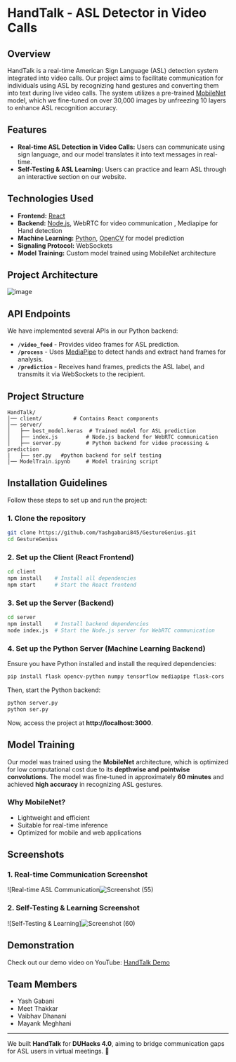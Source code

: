 # HandTalk - ASL Detector in Video Calls


## Overview
HandTalk is a real-time American Sign Language (ASL) detection system integrated into video calls. Our project aims to facilitate communication for individuals using ASL by recognizing hand gestures and converting them into text during live video calls. The system utilizes a pre-trained [MobileNet](https://www.researchgate.net/publication/339806434_Efficient_mobilenet_architecture_as_image_recognition_on_mobile_and_embedded_devices) model, which we fine-tuned on over 30,000 images by unfreezing 10 layers to enhance ASL recognition accuracy.

## Features
- **Real-time ASL Detection in Video Calls:** Users can communicate using sign language, and our model translates it into text messages in real-time.
- **Self-Testing & ASL Learning:** Users can practice and learn ASL through an interactive section on our website.

## Technologies Used
- **Frontend:** [React](w)
- **Backend:** [Node.js](w), WebRTC for video communication , Mediapipe for Hand detection
- **Machine Learning:** [Python](w), [OpenCV](w) for model prediction
- **Signaling Protocol:** WebSockets
- **Model Training:** Custom model trained using MobileNet architecture
  
## Project Architecture
![image](https://github.com/user-attachments/assets/cc1d2090-12d7-41e6-825f-89f4e87c90d4)


## API Endpoints
We have implemented several APIs in our Python backend:

- **`/video_feed`** - Provides video frames for ASL prediction.
- **`/process`** - Uses [MediaPipe](w) to detect hands and extract hand frames for analysis.
- **`/prediction`** - Receives hand frames, predicts the ASL label, and transmits it via WebSockets to the recipient.

## Project Structure
```
HandTalk/
│── client/          # Contains React components
│── server/
│   ├── best_model.keras  # Trained model for ASL prediction
│   ├── index.js         # Node.js backend for WebRTC communication
│   ├── server.py        # Python backend for video processing & prediction
|   ├── ser.py   #python backend for self testing 
│── ModelTrain.ipynb     # Model training script
```

## Installation Guidelines
Follow these steps to set up and run the project:

### 1. Clone the repository
```bash
git clone https://github.com/Yashgabani845/GestureGenius.git
cd GestureGenius
```

### 2. Set up the Client (React Frontend)
```bash
cd client
npm install    # Install all dependencies
npm start      # Start the React frontend
```

### 3. Set up the Server (Backend)
```bash
cd server
npm install    # Install backend dependencies
node index.js  # Start the Node.js server for WebRTC communication
```

### 4. Set up the Python Server (Machine Learning Backend)
Ensure you have Python installed and install the required dependencies:
```bash
pip install flask opencv-python numpy tensorflow mediapipe flask-cors
```
Then, start the Python backend:
```bash
python server.py
python ser.py
```

Now, access the project at **http://localhost:3000**.

## Model Training
Our model was trained using the **MobileNet** architecture, which is optimized for low computational cost due to its **depthwise and pointwise convolutions**. The model was fine-tuned in approximately **60 minutes** and achieved **high accuracy** in recognizing ASL gestures.

### Why MobileNet?
- Lightweight and efficient
- Suitable for real-time inference
- Optimized for mobile and web applications

## Screenshots
### 1. Real-time Communication Screenshot
![Real-time ASL Communication![Screenshot (55)](https://github.com/user-attachments/assets/2f93e49c-d409-4cb3-b5bc-fc14df7d7f2b)


### 2. Self-Testing & Learning Screenshot
![Self-Testing & Learning]![Screenshot (60)](https://github.com/user-attachments/assets/fbaa89aa-12ee-4ce8-b5bd-e94f89c7181e)


## Demonstration
Check out our demo video on YouTube: [HandTalk Demo](https://youtu.be/RaSgkDoy-VQ)

## Team Members
- Yash Gabani
- Meet Thakkar
- Vaibhav Dhanani
- Mayank Meghhani

---
We built **HandTalk** for **DUHacks 4.0**, aiming to bridge communication gaps for ASL users in virtual meetings. 🚀

